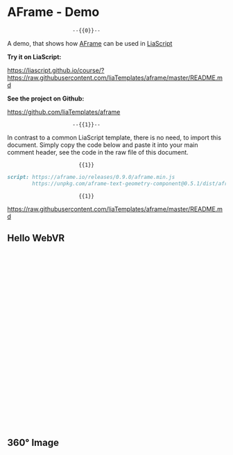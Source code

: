 <!--
author:   André Dietrich

email:    andre.dietrich@ovgu.de

version:  0.0.1

language: en

narrator: US English Female

comment:  Demo of using A-Frame in LiaScript.

script:   https://aframe.io/releases/0.9.0/aframe.min.js
          https://unpkg.com/aframe-text-geometry-component@0.5.1/dist/aframe-text-geometry-component.min.js

-->

# AFrame - Demo

                         --{{0}}--
A demo, that shows how [AFrame](https://aframe.io) can be used in
[LiaScript](https://LiaScript.github.io)

__Try it on LiaScript:__

https://liascript.github.io/course/?https://raw.githubusercontent.com/liaTemplates/aframe/master/README.md

__See the project on Github:__

https://github.com/liaTemplates/aframe

                         --{{1}}--

In contrast to a common LiaScript template, there is no need, to import this
document. Simply copy the code below and paste it into your main comment header,
see the code in the raw file of this document.

                           {{1}}
``` markdown
script: https://aframe.io/releases/0.9.0/aframe.min.js
        https://unpkg.com/aframe-text-geometry-component@0.5.1/dist/aframe-text-geometry-component.min.js
```

                           {{1}}
https://raw.githubusercontent.com/liaTemplates/aframe/master/README.md

## Hello WebVR


<div style="height: 400px; width: 100%">
<a-scene embedded background="color: #ECECEC">
  <a-box position="-1 0.5 -3" rotation="0 45 0" color="#4CC3D9" shadow></a-box>
  <a-sphere position="0 1.25 -5" radius="1.25" color="#EF2D5E" shadow></a-sphere>
  <a-cylinder position="1 0.75 -3" radius="0.5" height="1.5" color="#FFC65D" shadow></a-cylinder>
  <a-plane position="0 0 -4" rotation="-90 0 0" width="4" height="4" color="#7BC8A4" shadow></a-plane>
</a-scene>
</div>


## 360° Image

<div style="height: 400px; width: 100%">
<a-scene embedded>
  <a-sky src="https://raw.githubusercontent.com/aframevr/aframe/v0.9.0/examples/boilerplate/panorama/puydesancy.jpg" rotation="0 -130 0"></a-sky>

  <a-text font="kelsonsans" value="Puy de Sancy, France" width="6" position="-2.5 0.25 -1.5" rotation="0 15 0"></a-text>
</a-scene>
</div>
